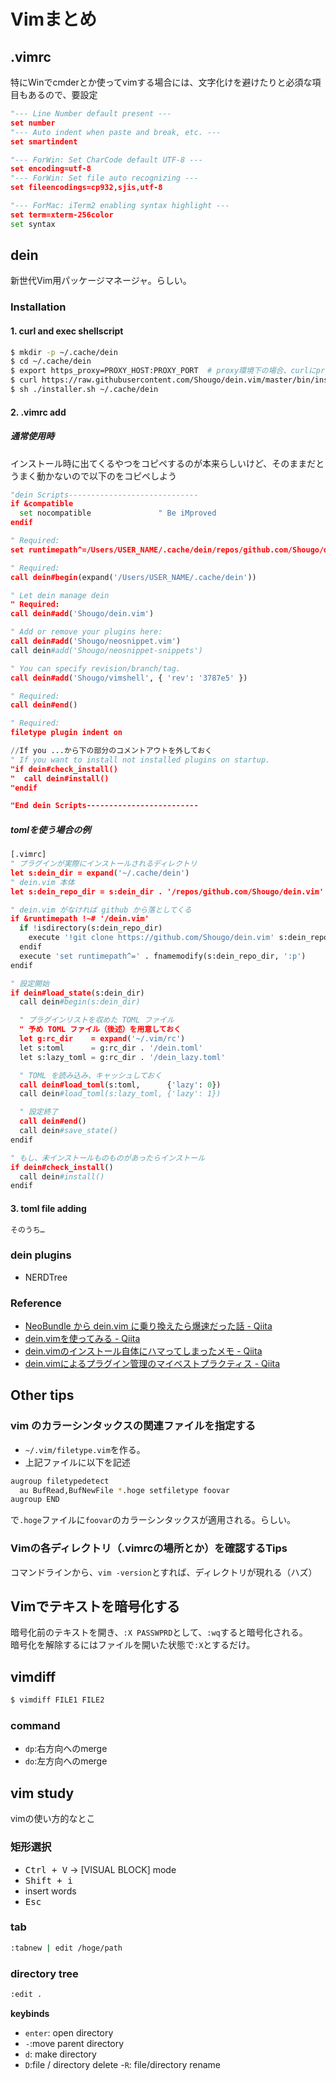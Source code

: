 # Vimまとめ
## .vimrc
特にWinでcmderとか使ってvimする場合には、文字化けを避けたりと必須な項目もあるので、要設定
```py
"--- Line Number default present ---
set number
"--- Auto indent when paste and break, etc. ---
set smartindent

"--- ForWin: Set CharCode default UTF-8 ---
set encoding=utf-8
"--- ForWin: Set file auto recognizing ---
set fileencodings=cp932,sjis,utf-8

"--- ForMac: iTerm2 enabling syntax highlight ---
set term=xterm-256color
set syntax
```

## dein
新世代Vim用パッケージマネージャ。らしい。
### Installation
#### 1. curl and exec shellscript
```bash
$ mkdir -p ~/.cache/dein
$ cd ~/.cache/dein
$ export https_proxy=PROXY_HOST:PROXY_PORT	# proxy環境下の場合、curlにproxyを通す必要あり
$ curl https://raw.githubusercontent.com/Shougo/dein.vim/master/bin/installer.sh > installer.sh
$ sh ./installer.sh ~/.cache/dein
```
#### 2. .vimrc add
##### 通常使用時
インストール時に出てくるやつをコピペするのが本来らしいけど、そのままだとうまく動かないので以下のをコピペしよう
```py
"dein Scripts-----------------------------
if &compatible
  set nocompatible               " Be iMproved
endif

" Required:
set runtimepath^=/Users/USER_NAME/.cache/dein/repos/github.com/Shougo/dein.vim

" Required:
call dein#begin(expand('/Users/USER_NAME/.cache/dein'))

" Let dein manage dein
" Required:
call dein#add('Shougo/dein.vim')

" Add or remove your plugins here:
call dein#add('Shougo/neosnippet.vim')
call dein#add('Shougo/neosnippet-snippets')

" You can specify revision/branch/tag.
call dein#add('Shougo/vimshell', { 'rev': '3787e5' })

" Required:
call dein#end()

" Required:
filetype plugin indent on

//If you ...から下の部分のコメントアウトを外しておく
" If you want to install not installed plugins on startup.
"if dein#check_install()
"  call dein#install()
"endif

"End dein Scripts-------------------------
```

##### tomlを使う場合の例
```py
[.vimrc]
" プラグインが実際にインストールされるディレクトリ
let s:dein_dir = expand('~/.cache/dein')
" dein.vim 本体
let s:dein_repo_dir = s:dein_dir . '/repos/github.com/Shougo/dein.vim'

" dein.vim がなければ github から落としてくる
if &runtimepath !~# '/dein.vim'
  if !isdirectory(s:dein_repo_dir)
    execute '!git clone https://github.com/Shougo/dein.vim' s:dein_repo_dir
  endif
  execute 'set runtimepath^=' . fnamemodify(s:dein_repo_dir, ':p')
endif

" 設定開始
if dein#load_state(s:dein_dir)
  call dein#begin(s:dein_dir)

  " プラグインリストを収めた TOML ファイル
  " 予め TOML ファイル（後述）を用意しておく
  let g:rc_dir    = expand('~/.vim/rc')
  let s:toml      = g:rc_dir . '/dein.toml'
  let s:lazy_toml = g:rc_dir . '/dein_lazy.toml'

  " TOML を読み込み、キャッシュしておく
  call dein#load_toml(s:toml,      {'lazy': 0})
  call dein#load_toml(s:lazy_toml, {'lazy': 1})

  " 設定終了
  call dein#end()
  call dein#save_state()
endif

" もし、未インストールものものがあったらインストール
if dein#check_install()
  call dein#install()
endif
```
#### 3. toml file adding
```bash
そのうち…
```

### dein plugins
- NERDTree


### Reference
- [NeoBundle から dein.vim に乗り換えたら爆速だった話 - Qiita](http://qiita.com/delphinus/items/00ff2c0ba972c6e41542)
- [dein.vimを使ってみる - Qiita](http://qiita.com/yoza/items/2f8bd33a18225754f346)
- [dein.vimのインストール自体にハマってしまったメモ - Qiita](http://qiita.com/DialBird/items/0a96910f13586d635dc0)
- [dein.vimによるプラグイン管理のマイベストプラクティス - Qiita](http://qiita.com/kawaz/items/ee725f6214f91337b42b)


## Other tips
### vim のカラーシンタックスの関連ファイルを指定する
- `~/.vim/filetype.vim`を作る。
- 上記ファイルに以下を記述
```bash
augroup filetypedetect
  au BufRead,BufNewFile *.hoge setfiletype foovar
augroup END
```
で`.hoge`ファイルに`foovar`のカラーシンタックスが適用される。らしい。
### Vimの各ディレクトリ（.vimrcの場所とか）を確認するTips
コマンドラインから、`vim -version`とすれば、ディレクトリが現れる（ハズ）
## Vimでテキストを暗号化する
暗号化前のテキストを開き、`:X PASSWPRD`として、`:wq`すると暗号化される。  
暗号化を解除するにはファイルを開いた状態で`:X`とするだけ。

## vimdiff
```bash
$ vimdiff FILE1 FILE2
```
### command
- `dp`:右方向へのmerge
- `do`:左方向へのmerge

## vim study
vimの使い方的なとこ
### 矩形選択
- <kbd>Ctrl + V</kbd> -> [VISUAL BLOCK] mode
- <kbd>Shift + i</kbd>
- insert words
- <kbd>Esc</kbd>
### tab
```bash
:tabnew | edit /hoge/path
```

### directory tree
```bash
:edit .
```
**keybinds**  
- `enter`: open directory
- `-`:move parent directory
- `d`: make directory
- `D`:file / directory delete
-`R`: file/directory rename
